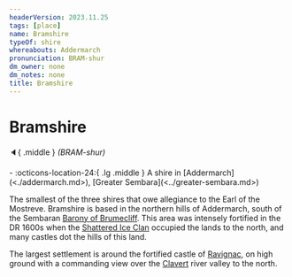 ```yaml
---
headerVersion: 2023.11.25
tags: [place]
name: Bramshire
typeOf: shire
whereabouts: Addermarch
pronunciation: BRAM-shur
dm_owner: none
dm_notes: none
title: Bramshire
---
```

# Bramshire
:speaker:{ .middle } *(BRAM-shur)*  
<div class="grid cards ext-narrow-margin ext-one-column" markdown>
-    :octicons-location-24:{ .lg .middle } A shire in [Addermarch](<./addermarch.md>), [Greater Sembara](<../greater-sembara.md>)  
</div>


The smallest of the three shires that owe allegiance to the Earl of the Mostreve. Bramshire is based in the northern hills of Addermarch, south of the Sembaran [Barony of Brumecliff](<../sembara/borderlands/barony-of-brumecliff.md>). This area was intensely fortified in the DR 1600s when the [Shattered Ice Clan](<../../../groups/hobgoblin-clans/shattered-ice-clan.md>) occupied the lands to the north, and many castles dot the hills of this land. 

The largest settlement is around the fortified castle of [Ravignac](<./ravignac.md>), on high ground with a commanding view over the [Clavert](<../rivers/wistel-enst-watershed/clavert.md>) river valley to the north. 
